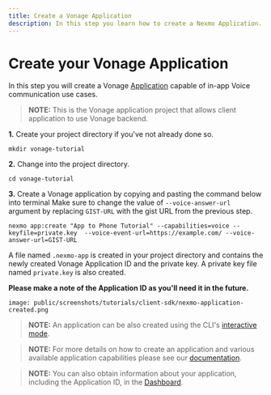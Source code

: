 ```yaml
---
title: Create a Vonage Application
description: In this step you learn how to create a Nexmo Application.
---
```


# Create your Vonage Application

In this step you will create a Vonage [Application](/conversation/concepts/application) capable of in-app Voice communication use cases.

> **NOTE:** This is the Vonage application project that allows client application to use Vonage backend.

**1.** Create your project directory if you've not already done so.

``` shell
mkdir vonage-tutorial
```

**2.** Change into the project directory.

``` shell
cd vonage-tutorial
```

**3.** Create a Vonage application by copying and pasting the command below into terminal Make sure to change the value of `--voice-answer-url` argument by replacing `GIST-URL` with the gist URL from the previous step.

``` shell
nexmo app:create "App to Phone Tutorial" --capabilities=voice --keyfile=private.key  --voice-event-url=https://example.com/ --voice-answer-url=GIST-URL
```

A file named `.nexmo-app` is created in your project directory and contains the newly created Vonage Application ID and the private key. A private key file named `private.key` is also created.

**Please make a note of the Application ID as you'll need it in the future.**

```screenshot
image: public/screenshots/tutorials/client-sdk/nexmo-application-created.png
```

> **NOTE:** An application can be also created using the CLI's [interactive mode](/application/nexmo-cli#interactive-mode).

> **NOTE:** For more details on how to create an application and various available application capabilities please see our [documentation](/application/overview).

> **NOTE:** You can also obtain information about your application, including the Application ID, in the [Dashboard](https://dashboard.nexmo.com/voice/your-applications).
